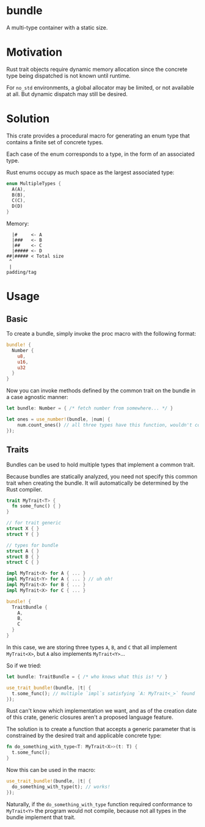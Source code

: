 # bundle
A multi-type container with a static size.

# Motivation

Rust trait objects require dynamic memory allocation since the concrete type being dispatched is not known until runtime.

For `no_std` environments, a global allocator may be limited, or not available at all. But dynamic dispatch may still be desired.

# Solution

This crate provides a procedural macro for generating an enum type that contains a finite set of concrete types.

Each case of the enum corresponds to a type, in the form of an associated type.

Rust enums occupy as much space as the largest associated type:

```rust
enum MultipleTypes {
  A(A),
  B(B),
  C(C),
  D(D)
}
```

Memory:

```
  |#     <- A
  |###   <- B
  |##    <- C
  |##### <- D
##|##### < Total size
 ^
 |
padding/tag
```

# Usage
## Basic

To create a bundle, simply invoke the proc macro with the following format:

```rust
bundle! {
  Number {
    u8,
    u16,
    u32
  }
}

```

Now you can invoke methods defined by the common trait on the bundle in a case agnostic manner:

```rust
let bundle: Number = { /* fetch number from somewhere... */ }

let ones = use_number!(bundle, |num| {
    num.count_ones() // all three types have this function, wouldn't compile otherwise
});
```

## Traits

Bundles can be used to hold multiple types that implement a common trait.

Because bundles are statically analyzed, you need not specify this common trait when creating the bundle. It will automatically be determined by the Rust compiler.

```rust
trait MyTrait<T> {
  fn some_func() { }
}

// for trait generic
struct X { }
struct Y { }

// types for bundle
struct A { }
struct B { }
struct C { }

impl MyTrait<X> for A { ... }
impl MyTrait<Y> for A { ... } // uh oh!
impl MyTrait<X> for B { ... }
impl MyTrait<X> for C { ... }

bundle! {
  TraitBundle {
    A,
    B,
    C
  }
}
```

In this case, we are storing three types `A`, `B`, and `C` that all implement `MyTrait<X>`, but `A` also implements `MyTrait<Y>`...

So if we tried:

```rust
let bundle: TraitBundle = { /* who knows what this is! */ }

use_trait_bundle!(bundle, |t| {
  t.some_func(); // multiple `impl`s satisfying `A: MyTrait<_>` found
});
```

Rust can't know which implementation we want, and as of the creation date of this crate, generic closures aren't a proposed language feature.

The solution is to create a function that accepts a generic parameter that is constrained by the desired trait and applicable concrete type:

```rust
fn do_something_with_type<T: MyTrait<X>>(t: T) {
  t.some_func();
}
```

Now this can be used in the macro:

```rust
use_trait_bundle!(bundle, |t| {
  do_something_with_type(t); // works!
});
```

Naturally, if the `do_something_with_type` function required conformance to `MyTrait<Y>` the program would not compile, because not all types in the bundle implement that trait.
